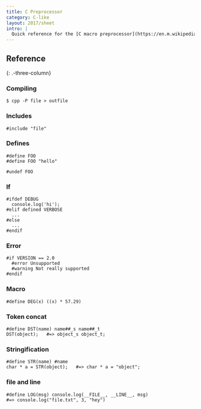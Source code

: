 ```yaml
---
title: C Preprocessor
category: C-like
layout: 2017/sheet
intro: |
  Quick reference for the [C macro preprocessor](https://en.m.wikipedia.org/wiki/C_preprocessor), which can be used independent of C/C++.
---
```


## Reference
{: .-three-column}

### Compiling

```
$ cpp -P file > outfile
```

### Includes

```
#include "file"
```

### Defines

```
#define FOO
#define FOO "hello"

#undef FOO
```

### If

```
#ifdef DEBUG
  console.log('hi');
#elif defined VERBOSE
  ...
#else
  ...
#endif
```

### Error

```
#if VERSION == 2.0
  #error Unsupported
  #warning Not really supported
#endif
```

### Macro

```
#define DEG(x) ((x) * 57.29)
```

### Token concat

```
#define DST(name) name##_s name##_t
DST(object);   #=> object_s object_t;
```

### Stringification

```
#define STR(name) #name
char * a = STR(object);   #=> char * a = "object";
```

### file and line

```
#define LOG(msg) console.log(__FILE__, __LINE__, msg)
#=> console.log("file.txt", 3, "hey")
```
